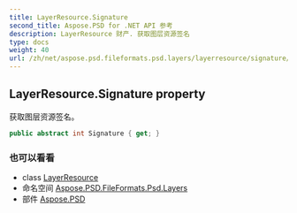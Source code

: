 ```yaml
---
title: LayerResource.Signature
second_title: Aspose.PSD for .NET API 参考
description: LayerResource 财产. 获取图层资源签名
type: docs
weight: 40
url: /zh/net/aspose.psd.fileformats.psd.layers/layerresource/signature/
---
```

## LayerResource.Signature property

获取图层资源签名。

```csharp
public abstract int Signature { get; }
```

### 也可以看看

* class [LayerResource](../)
* 命名空间 [Aspose.PSD.FileFormats.Psd.Layers](../../layerresource/)
* 部件 [Aspose.PSD](../../../)


